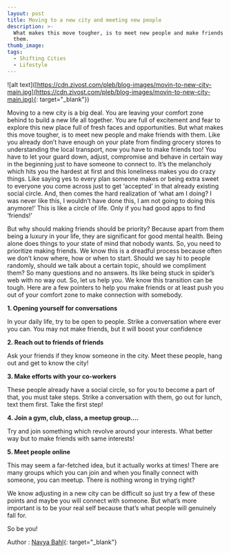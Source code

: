 ```yaml
---
layout: post
title: Moving to a new city and meeting new people
description: >-
  What makes this move tougher, is to meet new people and make friends with
  them.
thumb_image:
tags:
  - Shifting Cities
  - Lifestyle
---
```


\!\[alt text\]([https://cdn.zivost.com/pleb/blog-images/movin-to-new-city-main.jpg](https://cdn.zivost.com/pleb/blog-images/movin-to-new-city-main.jpg){: target="_blank"})

Moving to a new city is a big deal. You are leaving your comfort zone behind to build a new life all together. You are full of excitement and fear to explore this new place full of fresh faces and opportunities. But what makes this move tougher, is to meet new people and make friends with them. Like you already don’t have enough on your plate from finding grocery stores to understanding the local transport, now you have to make friends too\! You have to let your guard down, adjust, compromise and behave in certain way in the beginning just to have someone to connect to. It’s the melancholy which hits you the hardest at first and this loneliness makes you do crazy things. Like saying yes to every plan someone makes or being extra sweet to everyone you come across just to get ‘accepted’ in that already existing social circle. And, then comes the hard realization of ‘what am I doing? I was never like this, I wouldn’t have done this, I am not going to doing this anymore\!’ This is like a circle of life. Only if you had good apps to find ‘friends\!’

But why should making friends should be priority? Because apart from them being a luxury in your life, they are significant for good mental health. Being alone does things to your state of mind that nobody wants. So, you need to prioritize making friends. We know this is a dreadful process because often we don’t know where, how or when to start. Should we say hi to people randomly, should we talk about a certain topic, should we compliment them? So many questions and no answers. Its like being stuck in spider’s web with no way out. So, let us help you. We know this transition can be tough. Here are a few pointers to help you make friends or at least push you out of your comfort zone to make connection with somebody.

**1\. Opening yourself for conversations&nbsp;**

In your daily life, try to be open to people. Strike a conversation where ever you can. You may not make friends, but it will boost your confidence

**2\. Reach out to friends of friends&nbsp;**

Ask your friends if they know someone in the city. Meet these people, hang out and get to know the city\!

**3\. Make efforts with your co-workers**

These people already have a social circle, so for you to become a part of that, you must take steps. Strike a conversation with them, go out for lunch, text them first. Take the first step\!

**4\. Join a gym, club, class, a meetup group….**

Try and join something which revolve around your interests. What better way but to make friends with same interests\!

**5\. Meet people online&nbsp;**

This may seem a far-fetched idea, but it actually works at times\! There are many groups which you can join and when you finally connect with someone, you can meetup. There is nothing wrong in trying right?

We know adjusting in a new city can be difficult so just try a few of these points and maybe you will connect with someone. But what’s more important is to be your real self because that’s what people will genuinely fall for.

So be you\!

Author : [Navya Bahl](https://www.facebook.com/nvnavya){: target="_blank"}